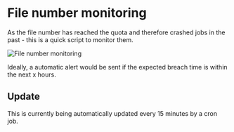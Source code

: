 # File number monitoring

As the file number has reached the quota and therefore crashed jobs in the past - this is a quick script to monitor them.

![File number monitoring](./plots/file_number_monitoring.png)

Ideally, a automatic alert would be sent if the expected breach time is within the next x hours.

## Update

This is currently being automatically updated every 15 minutes by a cron job.
